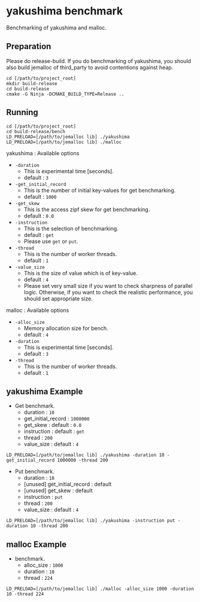 # yakushima benchmark
Benchmarking of yakushima and malloc.

## Preparation
Please do release-build. 
If you do benchmarking of yakushima, 
you should also build jemalloc of third_party to avoid contentions against heap.

```
cd [/path/to/project_root]
mkdir build-release
cd build-release
cmake -G Ninja -DCMAKE_BUILD_TYPE=Release ..
```

## Running
```
cd [/path/to/project_root]
cd build-release/bench
LD_PRELOAD=[/path/to/jemalloc lib] ./yakushima
LD_PRELOAD=[/path/to/jemalloc lib] ./malloc
```

yakushima : Available options
- `-duration`
  - This is experimental time [seconds].
  - default : `3`
- `-get_initial_record`
  - This is the number of initial key-values for get benchmarking.
  - default : `1000`
- `-get_skew`
  - This is the access zipf skew for get benchmarking.
  - default : `0.0`
- `-instruction`
  - This is the selection of benchmarking.
  - default : `get`
  - Please use `get` or `put`.
- `-thread`
  - This is the number of worker threads.
  - default : `1`
- `-value_size`
  - This is the size of value which is of key-value.
  - default : `4`
  - Please set very small size if you want to check sharpness of parallel logic. Otherwise, if you want to check 
  the realistic performance, you should set appropriate size.

malloc : Available options
- `-alloc_size`
  - Memory allocation size for bench.
  - default : `4`
- `-duration`
  - This is experimental time [seconds].
  - default : `3`
- `-thread`
  - This is the number of worker threads.
  - default : `1`
  
## yakushima Example
- Get benchmark.
  - duration : `10`
  - get_initial_record : `1000000`
  - get_skew : default : `0.0`
  - instruction : default : `get`
  - thread : `200`
  - value_size : default : `4`
```
LD_PRELOAD=[/path/to/jemalloc lib] ./yakushima -duration 10 -get_initial_record 1000000 -thread 200
```
- Put benchmark.
  - duration : `10`
  - [unused] get_initial_record : default
  - [unused] get_skew : default 
  - instruction : `put`
  - thread : `200`
  - value_size : default : `4`
```
LD_PRELOAD=[/path/to/jemalloc lib] ./yakushima -instruction put -duration 10 -thread 200
```

## malloc Example
- benchmark.
  - alloc_size : `1000`
  - duration : `10`
  - thread : `224`
```
LD_PRELOAD=[/path/to/jemalloc lib] ./malloc -alloc_size 1000 -duration 10 -thread 224
```
